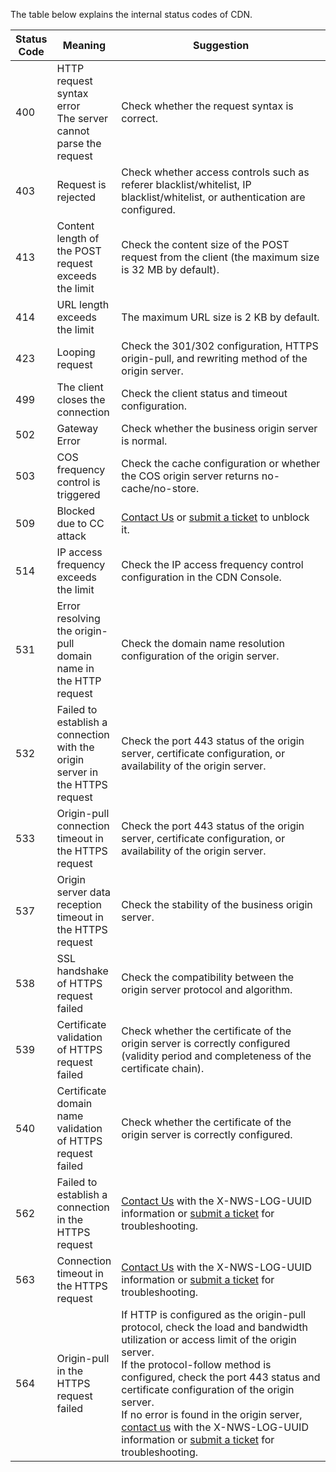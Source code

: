 <style>
table th:nth-of-type(3) {
	width: 585px;
}
</style>
The table below explains the internal status codes of CDN.

| Status Code | Meaning | Suggestion |
| ----- | --------------------------------------------------- | ------------------------------------------------------------ |
| 400 | HTTP request syntax error <br/>The server cannot parse the request | Check whether the request syntax is correct.                                  |
| 403    | Request is rejected                             | Check whether access controls such as referer blacklist/whitelist, IP blacklist/whitelist, or authentication are configured. |
| 413    | Content length of the POST request exceeds the limit                    | Check the content size of the POST request from the client (the maximum size is 32 MB by default).           |
| 414    | URL length exceeds the limit                     | The maximum URL size is 2 KB by default.                                        |
| 423    | Looping request                           | Check the 301/302 configuration, HTTPS origin-pull, and rewriting method of the origin server. |
| 499    | The client closes the connection                  | Check the client status and timeout configuration.                                |
| 502    | Gateway Error                             | Check whether the business origin server is normal.                                       |
| 503    | COS frequency control is triggered                          | Check the cache configuration or whether the COS origin server returns no-cache/no-store.                 |
| 509    | Blocked due to CC attack                    | [Contact Us](https://intl.cloud.tencent.com/support) or [submit a ticket](https://console.cloud.tencent.com/workorder/category) to unblock it.                             |
| 514    | IP access frequency exceeds the limit                       | Check the IP access frequency control configuration in the CDN Console.                                 |
| 531    | Error resolving the origin-pull domain name in the HTTP request          | Check the domain name resolution configuration of the origin server.                                       |
| 532    | Failed to establish a connection with the origin server in the HTTPS request              | Check the port 443 status of the origin server, certificate configuration, or availability of the origin server.                  |
| 533    | Origin-pull connection timeout in the HTTPS request              | Check the port 443 status of the origin server, certificate configuration, or availability of the origin server.                  |
| 537    | Origin server data reception timeout in the HTTPS request             | Check the stability of the business origin server.                                         |
| 538    | SSL handshake of HTTPS request failed                | Check the compatibility between the origin server protocol and algorithm.                                 |
| 539    | Certificate validation of HTTPS request failed           | Check whether the certificate of the origin server is correctly configured (validity period and completeness of the certificate chain).       |
| 540    | Certificate domain name validation of HTTPS request failed          | Check whether the certificate of the origin server is correctly configured.                                  |
| 562    | Failed to establish a connection in the HTTPS request                | [Contact Us](https://intl.cloud.tencent.com/support) with the X-NWS-LOG-UUID information or [submit a ticket](https://console.cloud.tencent.com/workorder/category) for troubleshooting.   |
| 563    | Connection timeout in the HTTPS request              | [Contact Us](https://intl.cloud.tencent.com/support) with the X-NWS-LOG-UUID information or [submit a ticket](https://console.cloud.tencent.com/workorder/category) for troubleshooting.   |
| 564    | Origin-pull in the HTTPS request failed                | If HTTP is configured as the origin-pull protocol, check the load and bandwidth utilization or access limit of the origin server. </br>If the protocol-follow method is configured, check the port 443 status and certificate configuration of the origin server. </br>If no error is found in the origin server, [contact us](https://intl.cloud.tencent.com/support) with the X-NWS-LOG-UUID information or [submit a ticket](https://console.cloud.tencent.com/workorder/category) for troubleshooting. |












